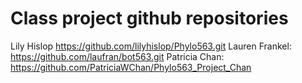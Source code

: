 # Class project github repositories 
Lily Hislop https://github.com/lilyhislop/Phylo563.git
Lauren Frankel: https://github.com/laufran/bot563.git
Patricia Chan: https://github.com/PatriciaWChan/Phylo563_Project_Chan

